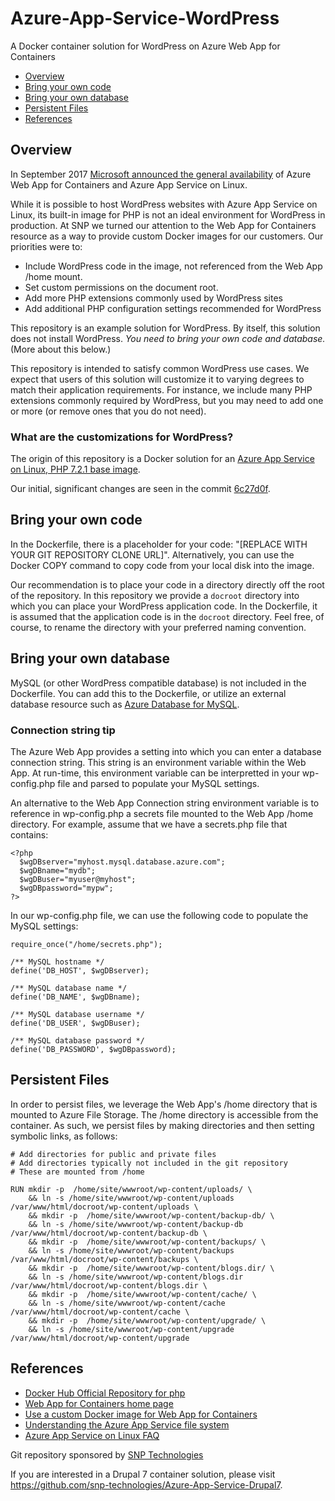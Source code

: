 # Azure-App-Service-WordPress

A Docker container solution for WordPress on Azure Web App for Containers

* [Overview](#overview)
* [Bring your own code](#byo-code)
* [Bring your own database](#byo-database)
* [Persistent Files](#files)
* [References](#references)

<a id="overview"></a>
## Overview

In September 2017 [Microsoft announced the general availability](https://azure.microsoft.com/en-us/blog/general-availability-of-app-service-on-linux-and-web-app-for-containers/) of Azure Web App for Containers and Azure App Service on Linux.

While it is possible to host WordPress websites with Azure App Service on Linux, its built-in image for PHP is not an ideal environment for WordPress in production. At SNP we turned our attention to the Web App for Containers resource as a way to provide custom Docker images for our customers. Our priorities were to:

* Include WordPress code in the image, not referenced from the Web App /home mount.
* Set custom permissions on the document root.
* Add more PHP extensions commonly used by WordPress sites
* Add additional PHP configuration settings recommended for WordPress

This repository is an example solution for WordPress. By itself, this solution does not install WordPress. *You need to bring your own code and database.* (More about this below.) 

This repository is intended to satisfy common WordPress use cases. We expect that users of this solution will customize it to varying degrees to match their application requirements. For instance, we include many PHP extensions commonly required by WordPress, but you may need to add one or more (or remove ones that you do not need).

### What are the customizations for WordPress?

The origin of this repository is a Docker solution for an [Azure App Service on Linux, PHP 7.2.1 base image](https://github.com/Azure-App-Service/php/tree/master/7.2.1-apache).

Our initial, significant changes are seen in the commit [6c27d0f](https://github.com/snp-technologies/Azure-App-Service-WordPress/commit/6c27d0fc07300588dc1219f97f658d850e644850).

<a id="byo-code"></a>
## Bring your own code

In the Dockerfile, there is a placeholder for your code: "[REPLACE WITH YOUR GIT REPOSITORY CLONE URL]". Alternatively, you can use the Docker COPY command to copy code from your local disk into the image.

Our recommendation is to place your code in a directory directly off the root of the repository. In this repository we provide a ```docroot``` directory into which you can place your WordPress application code. In the Dockerfile, it is assumed that the application code is in the ```docroot``` directory. Feel free, of course, to rename the directory with your preferred naming convention.

<a id="byo-database"></a>
## Bring your own database

MySQL (or other WordPress compatible database) is not included in the Dockerfile. 
You can add this to the Dockerfile, or utilize an external database resource such as [Azure Database for MySQL](https://docs.microsoft.com/en-us/azure/mysql/).

### Connection string tip

The Azure Web App provides a setting into which you can enter a database connection string. 
This string is an environment variable within the Web App. 
At run-time, this environment variable can be interpretted in your wp-config.php file and 
parsed to populate your MySQL settings. 

An alternative to the Web App Connection string environment variable is to reference 
in wp-config.php a secrets file mounted to the Web App /home directory. 
For example, assume that we have a secrets.php file that contains:
```
<?php
  $wgDBserver="myhost.mysql.database.azure.com"; 
  $wgDBname="mydb"; 
  $wgDBuser="myuser@myhost";  
  $wgDBpassword="mypw";
?>
```
In our wp-config.php file, we can use the following code to populate the MySQL settings:
```
require_once("/home/secrets.php"); 

/** MySQL hostname */
define('DB_HOST', $wgDBserver);

/** MySQL database name */
define('DB_NAME', $wgDBname);

/** MySQL database username */
define('DB_USER', $wgDBuser);

/** MySQL database password */
define('DB_PASSWORD', $wgDBpassword);

```
<a id="files"></a>
## Persistent Files

In order to persist files, we leverage the Web App's /home directory that is mounted to Azure File Storage.
The /home directory is accessible from the container. 
As such, we persist files by making directories and then setting symbolic links, as follows:
```
# Add directories for public and private files
# Add directories typically not included in the git repository
# These are mounted from /home

RUN mkdir -p  /home/site/wwwroot/wp-content/uploads/ \
    && ln -s /home/site/wwwroot/wp-content/uploads  /var/www/html/docroot/wp-content/uploads \
    && mkdir -p  /home/site/wwwroot/wp-content/backup-db/ \
    && ln -s /home/site/wwwroot/wp-content/backup-db  /var/www/html/docroot/wp-content/backup-db \
    && mkdir -p  /home/site/wwwroot/wp-content/backups/ \
    && ln -s /home/site/wwwroot/wp-content/backups  /var/www/html/docroot/wp-content/backups \
    && mkdir -p  /home/site/wwwroot/wp-content/blogs.dir/ \
    && ln -s /home/site/wwwroot/wp-content/blogs.dir  /var/www/html/docroot/wp-content/blogs.dir \
    && mkdir -p  /home/site/wwwroot/wp-content/cache/ \
    && ln -s /home/site/wwwroot/wp-content/cache  /var/www/html/docroot/wp-content/cache \    
    && mkdir -p  /home/site/wwwroot/wp-content/upgrade/ \
    && ln -s /home/site/wwwroot/wp-content/upgrade  /var/www/html/docroot/wp-content/upgrade
```

<a id="references"></a>
## References

* [Docker Hub Official Repository for php](https://hub.docker.com/r/_/php/)
* [Web App for Containers home page](https://azure.microsoft.com/en-us/services/app-service/containers/)
* [Use a custom Docker image for Web App for Containers](https://docs.microsoft.com/en-us/azure/app-service/containers/tutorial-custom-docker-image)
* [Understanding the Azure App Service file system](https://github.com/projectkudu/kudu/wiki/Understanding-the-Azure-App-Service-file-system)
* [Azure App Service on Linux FAQ](https://docs.microsoft.com/en-us/azure/app-service/containers/app-service-linux-faq)

Git repository sponsored by [SNP Technologies](https://www.snp.com)

If you are interested in a Drupal 7 container solution, please visit https://github.com/snp-technologies/Azure-App-Service-Drupal7.


